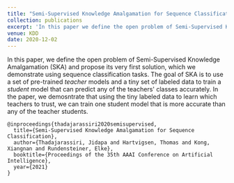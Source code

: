 ```yaml
---
title: "Semi-Supervised Knowledge Amalgamation for Sequence Classification"
collection: publications
excerpt: 'In this paper we define the open problem of Semi-Supervised Knowledge Amalgamation and provide its first solution, which targets sequence classification problems.'
venue: KDD
date: 2020-12-02
---
```


In this paper, we define the open problem of Semi-Supervised Knowledge Amalgamation (SKA) and propose its very first solution, which we demonstrate using sequence classification tasks. The goal of SKA is to use a set of pre-trained *teacher* models and a tiny set of labeled data to train a *student* model that can predict any of the teachers' classes accurately. In the paper, we demosntrate that using the tiny labeled data to learn which teachers to trust, we can train one student model that is more accurate than any of the teacher students.

```
@inproceedings{thadajarassiri2020semisupervised,
  title={Semi-Supervised Knowledge Amalgamation for Sequence Classification},
  author={Thadajarassiri, Jidapa and Hartvigsen, Thomas and Kong, Xiangnan and Rundensteiner, Elke},
  booktitle={Proceedings of the 35th AAAI Conference on Artificial Intelligence},
  year={2021}
}
```
